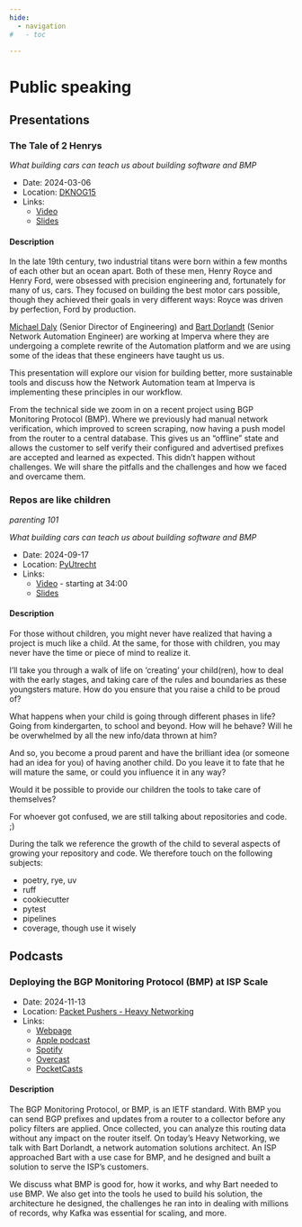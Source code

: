 ```yaml
---
hide:
  - navigation
#   - toc

---
```

<style>
  /* Inline styles */
  .md-main__inner {
    /* max-width: 1040px; */
    padding-left: 250px;
  }
</style>

# Public speaking

## Presentations

### The Tale of 2 Henrys

*What building cars can teach us about building software and BMP*

* Date: 2024-03-06
* Location: [DKNOG15](https://events.dknog.dk/event/32/)
* Links:
    * [Video](https://youtu.be/e3OhlqFvwJg?si=JGmz8ATHulvWx-f5)
    * [Slides](https://drive.google.com/file/d/1FrExg3i-Ieh9vLlQq4HXYCXLpS0W7Vzc/view)

#### Description

In the late 19th century, two industrial titans were born within a few months of each other but an ocean apart. Both of these men, Henry Royce and Henry Ford, were obsessed with precision engineering and, fortunately for many of us, cars. They focused on building the best motor cars possible, though they achieved their goals in very different ways: Royce was driven by perfection, Ford by production.

[Michael Daly](https://www.linkedin.com/in/michaeladaly/) (Senior Director of Engineering) and [Bart Dorlandt](https://www.linkedin.com/in/bartdorlandt/) (Senior Network Automation Engineer) are working at Imperva where they are undergoing a complete rewrite of the Automation platform and we are using some of the ideas that these engineers have taught us us.

This presentation will explore our vision for building better, more sustainable tools and discuss how the Network Automation team at Imperva is implementing these principles in our workflow.

From the technical side we zoom in on a recent project using BGP Monitoring Protocol (BMP). Where we previously had manual network verification, which improved to screen scraping, now having a push model from the router to a central database. This gives us an “offline” state and allows the customer to self verify their configured and advertised prefixes are accepted and learned as expected. This didn’t happen without challenges. We will share the pitfalls and the challenges and how we faced and overcame them.


### Repos are like children

*parenting 101*

*What building cars can teach us about building software and BMP*

* Date: 2024-09-17
* Location: [PyUtrecht](https://www.meetup.com/pyutrecht/)
* Links:
    * [Video](https://drive.google.com/file/d/1XomrwxB4OdmknrYf6MasjhGxZJgJEYNO/view) - starting at 34:00
    * [Slides](https://drive.google.com/file/d/1-jheUXSoFJyEim1-QCK4-CFoKSRMiZ9Z/view?usp=sharing)

#### Description

For those without children, you might never have realized that having a project is much like a child. At the same, for those with children, you may never have the time or piece of mind to realize it.

I’ll take you through a walk of life on ‘creating’ your child(ren), how to deal with the early stages, and taking care of the rules and boundaries as these youngsters mature. How do you ensure that you raise a child to be proud of?

What happens when your child is going through different phases in life? Going from kindergarten, to school and beyond. How will he behave? Will he be overwhelmed by all the new info/data thrown at him?

And so, you become a proud parent and have the brilliant idea (or someone had an idea for you) of having another child. Do you leave it to fate that he will mature the same, or could you influence it in any way?

Would it be possible to provide our children the tools to take care of themselves?

For whoever got confused, we are still talking about repositories and code. ;)

During the talk we reference the growth of the child to several aspects of growing your repository and code. We therefore touch on the following subjects:

* poetry, rye, uv
* ruff
* cookiecutter
* pytest
* pipelines
* coverage, though use it wisely


## Podcasts

### Deploying the BGP Monitoring Protocol (BMP) at ISP Scale

* Date: 2024-11-13
* Location: [Packet Pushers - Heavy Networking](https://packetpushers.net/podcast/heavy-networking/)
* Links:
    * [Webpage](https://packetpushers.net/podcasts/heavy-networking/hn-759-deploying-the-bgp-monitoring-protocol-bmp-at-isp-scale/)
    * [Apple podcast](https://podcasts.apple.com/us/podcast/heavy-networking/id370842767)
    * [Spotify](https://open.spotify.com/show/7GlOoc33YmMT9j9hrvKH0y)
    * [Overcast](https://overcast.fm/itunes370842767)
    * [PocketCasts](https://pca.st/XOMu)

#### Description

The BGP Monitoring Protocol, or BMP, is an IETF standard. With BMP you can send BGP prefixes and updates from a router to a collector before any policy filters are applied. Once collected, you can analyze this routing data without any impact on the router itself. On today’s Heavy Networking, we talk with Bart Dorlandt, a network automation solutions architect. An ISP approached Bart with a use case for BMP, and he designed and built a solution to serve the ISP’s customers.

We discuss what BMP is good for, how it works, and why Bart needed to use BMP. We also get into the tools he used to build his solution, the architecture he designed, the challenges he ran into in dealing with millions of records, why Kafka was essential for scaling, and more.
